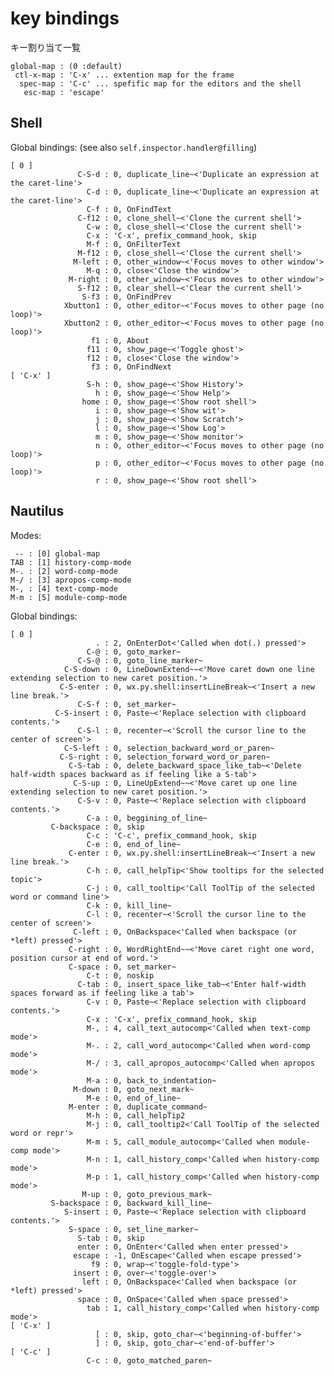 # key bindings

キー割り当て一覧

    global-map : (0 :default)
     ctl-x-map : 'C-x' ... extention map for the frame
      spec-map : 'C-c' ... spefific map for the editors and the shell
       esc-map : 'escape'


## Shell

Global bindings: (see also `self.inspector.handler@filling`)

	[ 0 ]
                   C-S-d : 0, duplicate_line~<'Duplicate an expression at the caret-line'>
                     C-d : 0, duplicate_line~<'Duplicate an expression at the caret-line'>
                     C-f : 0, OnFindText
                   C-f12 : 0, clone_shell~<'Clone the current shell'>
                     C-w : 0, close_shell~<'Close the current shell'>
                     C-x : 'C-x', prefix_command_hook, skip
                     M-f : 0, OnFilterText
                   M-f12 : 0, close_shell~<'Close the current shell'>
                  M-left : 0, other_window~<'Focus moves to other window'>
                     M-q : 0, close<'Close the window'>
                 M-right : 0, other_window~<'Focus moves to other window'>
                   S-f12 : 0, clear_shell~<'Clear the current shell'>
                    S-f3 : 0, OnFindPrev
                Xbutton1 : 0, other_editor~<'Focus moves to other page (no loop)'>
                Xbutton2 : 0, other_editor~<'Focus moves to other page (no loop)'>
                      f1 : 0, About
                     f11 : 0, show_page~<'Toggle ghost'>
                     f12 : 0, close<'Close the window'>
                      f3 : 0, OnFindNext
	[ 'C-x' ]
                     S-h : 0, show_page~<'Show History'>
                       h : 0, show_page~<'Show Help'>
                    home : 0, show_page~<'Show root shell'>
                       i : 0, show_page~<'Show wit'>
                       j : 0, show_page~<'Show Scratch'>
                       l : 0, show_page~<'Show Log'>
                       m : 0, show_page~<'Show monitor'>
                       n : 0, other_editor~<'Focus moves to other page (no loop)'>
                       p : 0, other_editor~<'Focus moves to other page (no loop)'>
                       r : 0, show_page~<'Show root shell'>


## Nautilus

Modes:

     -- : [0] global-map
    TAB : [1] history-comp-mode
    M-. : [2] word-comp-mode
    M-/ : [3] apropos-comp-mode
    M-, : [4] text-comp-mode
    M-m : [5] module-comp-mode

Global bindings:

	[ 0 ]
                       . : 2, OnEnterDot<'Called when dot(.) pressed'>
                     C-@ : 0, goto_marker~
                   C-S-@ : 0, goto_line_marker~
                C-S-down : 0, LineDownExtend~~<'Move caret down one line extending selection to new caret position.'>
               C-S-enter : 0, wx.py.shell:insertLineBreak~<'Insert a new line break.'>
                   C-S-f : 0, set_marker~
              C-S-insert : 0, Paste~<'Replace selection with clipboard contents.'>
                   C-S-l : 0, recenter~<'Scroll the cursor line to the center of screen'>
                C-S-left : 0, selection_backward_word_or_paren~
               C-S-right : 0, selection_forward_word_or_paren~
                 C-S-tab : 0, delete_backward_space_like_tab~<'Delete half-width spaces backward as if feeling like a S-tab'>
                  C-S-up : 0, LineUpExtend~~<'Move caret up one line extending selection to new caret position.'>
                   C-S-v : 0, Paste~<'Replace selection with clipboard contents.'>
                     C-a : 0, beggining_of_line~
             C-backspace : 0, skip
                     C-c : 'C-c', prefix_command_hook, skip
                     C-e : 0, end_of_line~
                 C-enter : 0, wx.py.shell:insertLineBreak~<'Insert a new line break.'>
                     C-h : 0, call_helpTip<'Show tooltips for the selected topic'>
                     C-j : 0, call_tooltip<'Call ToolTip of the selected word or command line'>
                     C-k : 0, kill_line~
                     C-l : 0, recenter~<'Scroll the cursor line to the center of screen'>
                  C-left : 0, OnBackspace<'Called when backspace (or *left) pressed'>
                 C-right : 0, WordRightEnd~~<'Move caret right one word, position cursor at end of word.'>
                 C-space : 0, set_marker~
                     C-t : 0, noskip
                   C-tab : 0, insert_space_like_tab~<'Enter half-width spaces forward as if feeling like a tab'>
                     C-v : 0, Paste~<'Replace selection with clipboard contents.'>
                     C-x : 'C-x', prefix_command_hook, skip
                     M-, : 4, call_text_autocomp<'Called when text-comp mode'>
                     M-. : 2, call_word_autocomp<'Called when word-comp mode'>
                     M-/ : 3, call_apropos_autocomp<'Called when apropos mode'>
                     M-a : 0, back_to_indentation~
                  M-down : 0, goto_next_mark~
                     M-e : 0, end_of_line~
                 M-enter : 0, duplicate_command~
                     M-h : 0, call_helpTip2
                     M-j : 0, call_tooltip2<'Call ToolTip of the selected word or repr'>
                     M-m : 5, call_module_autocomp<'Called when module-comp mode'>
                     M-n : 1, call_history_comp<'Called when history-comp mode'>
                     M-p : 1, call_history_comp<'Called when history-comp mode'>
                    M-up : 0, goto_previous_mark~
             S-backspace : 0, backward_kill_line~
                S-insert : 0, Paste~<'Replace selection with clipboard contents.'>
                 S-space : 0, set_line_marker~
                   S-tab : 0, skip
                   enter : 0, OnEnter<'Called when enter pressed'>
                  escape : -1, OnEscape<'Called when escape pressed'>
                      f9 : 0, wrap~<'toggle-fold-type'>
                  insert : 0, over~<'toggle-over'>
                    left : 0, OnBackspace<'Called when backspace (or *left) pressed'>
                   space : 0, OnSpace<'Called when space pressed'>
                     tab : 1, call_history_comp<'Called when history-comp mode'>
	[ 'C-x' ]
                       [ : 0, skip, goto_char~<'beginning-of-buffer'>
                       ] : 0, skip, goto_char~<'end-of-buffer'>
	[ 'C-c' ]
                     C-c : 0, goto_matched_paren~

